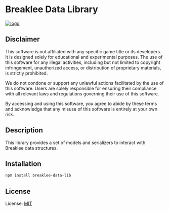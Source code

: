 # Breaklee Data Library

[![logo](https://raw.githubusercontent.com/notestsoft/breaklee/main/logo.png)](https://github.com/notestsoft/breaklee/tree/main)

## Disclaimer

This software is not affiliated with any specific game title or its developers. It is designed solely for educational and experimental purposes. The use of this software for any illegal activities, including but not limited to copyright infringement, unauthorized access, or distribution of proprietary materials, is strictly prohibited.

We do not condone or support any unlawful actions facilitated by the use of this software. Users are solely responsible for ensuring their compliance with all relevant laws and regulations governing their use of this software.

By accessing and using this software, you agree to abide by these terms and acknowledge that any misuse of this software is entirely at your own risk.

## Description

This library provides a set of models and serializers to interact with Breaklee data structures.

## Installation

```bash
npm install breaklee-data-lib
```

## License

License: [MIT](LICENSE)

